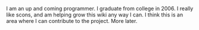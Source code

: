 
I am an up and coming programmer.  I graduate from college in 2006.  I really like scons, and am helping grow this wiki any way I can.  I think this is an area where I can contribute to the project.  More later. 
